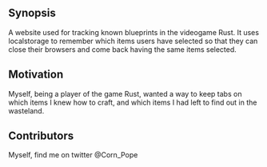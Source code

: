 ## Synopsis

A website used for tracking known blueprints in the videogame Rust. It uses localstorage to remember which items users have selected so that they can close their browsers and come back having the same items selected.

## Motivation

Myself, being a player of the game Rust, wanted a way to keep tabs on which items I knew how to craft, and which items I had left to find out in the wasteland.

## Contributors

Myself, find me on twitter @Corn_Pope
